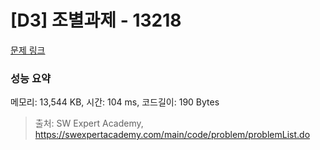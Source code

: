 # [D3] 조별과제 - 13218 

[문제 링크](https://swexpertacademy.com/main/code/problem/problemDetail.do?contestProbId=AXzjvCCq-PwDFASs) 

### 성능 요약

메모리: 13,544 KB, 시간: 104 ms, 코드길이: 190 Bytes



> 출처: SW Expert Academy, https://swexpertacademy.com/main/code/problem/problemList.do